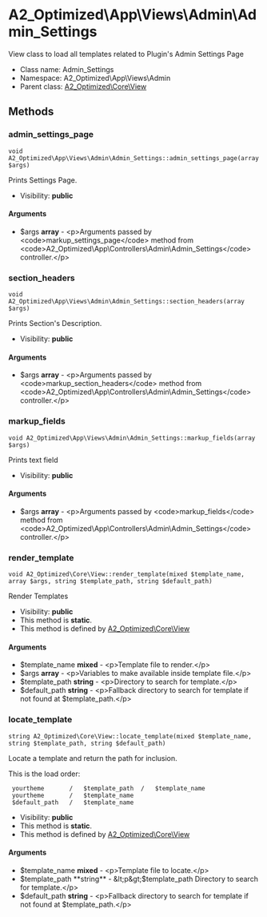 A2_Optimized\App\Views\Admin\Admin_Settings
===============

View class to load all templates related to Plugin&#039;s Admin Settings Page




* Class name: Admin_Settings
* Namespace: A2_Optimized\App\Views\Admin
* Parent class: [A2_Optimized\Core\View](A2_Optimized-Core-View.md)







Methods
-------


### admin_settings_page

    void A2_Optimized\App\Views\Admin\Admin_Settings::admin_settings_page(array $args)

Prints Settings Page.



* Visibility: **public**


#### Arguments
* $args **array** - &lt;p&gt;Arguments passed by &lt;code&gt;markup_settings_page&lt;/code&gt; method from &lt;code&gt;A2_Optimized\App\Controllers\Admin\Admin_Settings&lt;/code&gt; controller.&lt;/p&gt;



### section_headers

    void A2_Optimized\App\Views\Admin\Admin_Settings::section_headers(array $args)

Prints Section's Description.



* Visibility: **public**


#### Arguments
* $args **array** - &lt;p&gt;Arguments passed by &lt;code&gt;markup_section_headers&lt;/code&gt; method from  &lt;code&gt;A2_Optimized\App\Controllers\Admin\Admin_Settings&lt;/code&gt; controller.&lt;/p&gt;



### markup_fields

    void A2_Optimized\App\Views\Admin\Admin_Settings::markup_fields(array $args)

Prints text field



* Visibility: **public**


#### Arguments
* $args **array** - &lt;p&gt;Arguments passed by &lt;code&gt;markup_fields&lt;/code&gt; method from &lt;code&gt;A2_Optimized\App\Controllers\Admin\Admin_Settings&lt;/code&gt; controller.&lt;/p&gt;



### render_template

    void A2_Optimized\Core\View::render_template(mixed $template_name, array $args, string $template_path, string $default_path)

Render Templates



* Visibility: **public**
* This method is **static**.
* This method is defined by [A2_Optimized\Core\View](A2_Optimized-Core-View.md)


#### Arguments
* $template_name **mixed** - &lt;p&gt;Template file to render.&lt;/p&gt;
* $args **array** - &lt;p&gt;Variables to make available inside template file.&lt;/p&gt;
* $template_path **string** - &lt;p&gt;Directory to search for template.&lt;/p&gt;
* $default_path **string** - &lt;p&gt;Fallback directory to search for template if not found at $template_path.&lt;/p&gt;



### locate_template

    string A2_Optimized\Core\View::locate_template(mixed $template_name, string $template_path, string $default_path)

Locate a template and return the path for inclusion.

This is the load order:

     yourtheme       /   $template_path  /   $template_name
     yourtheme       /   $template_name
     $default_path   /   $template_name

* Visibility: **public**
* This method is **static**.
* This method is defined by [A2_Optimized\Core\View](A2_Optimized-Core-View.md)


#### Arguments
* $template_name **mixed** - &lt;p&gt;Template file to locate.&lt;/p&gt;
* $template_path **string** - &lt;p&gt;$template_path Directory to search for template.&lt;/p&gt;
* $default_path **string** - &lt;p&gt;Fallback directory to search for template if not found at $template_path.&lt;/p&gt;


